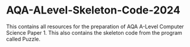 # AQA-ALevel-Skeleton-Code-2024
This contains all resources for the preparation of AQA A-Level Computer Science Paper 1. This also contains the skeleton code from the program called Puzzle. 
